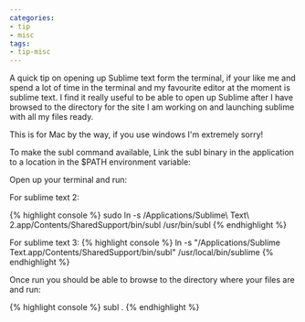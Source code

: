 ```yaml
---
categories:
- tip
- misc
tags: 
- tip-misc
---
```


A quick tip on opening up Sublime text form the terminal, if your like me and spend a lot of time in the terminal and my favourite editor at the moment is sublime text. I find it really useful to be able to open up Sublime after I have browsed to the directory for the site I am working on and launching sublime with all my files ready.

This is for Mac by the way, if you use windows I'm extremely sorry!

To make the subl command available, Link the subl binary in the application to a location in the $PATH environment variable:

Open up your terminal and run:

For sublime text 2:

{% highlight console %}
sudo ln -s /Applications/Sublime\ Text\ 2.app/Contents/SharedSupport/bin/subl /usr/bin/subl
{% endhighlight %}

For sublime text 3:
{% highlight console %}
ln -s "/Applications/Sublime Text.app/Contents/SharedSupport/bin/subl" /usr/local/bin/sublime
{% endhighlight %}

Once run you should be able to browse to the directory where your files are and run:

{% highlight console %}
subl .
{% endhighlight %}